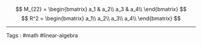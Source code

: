 $$ M_{22} = 
\begin{bmatrix} 
	a_1 & a_2\\
	a_3 & a_4\\
	\end{bmatrix}
$$
$$ R^2 = 
\begin{bmatrix} 
	a_1\\
	a_2\\
	a_3\\
	a_4\\
	\end{bmatrix}
$$
____

Tags : #math #linear-algebra